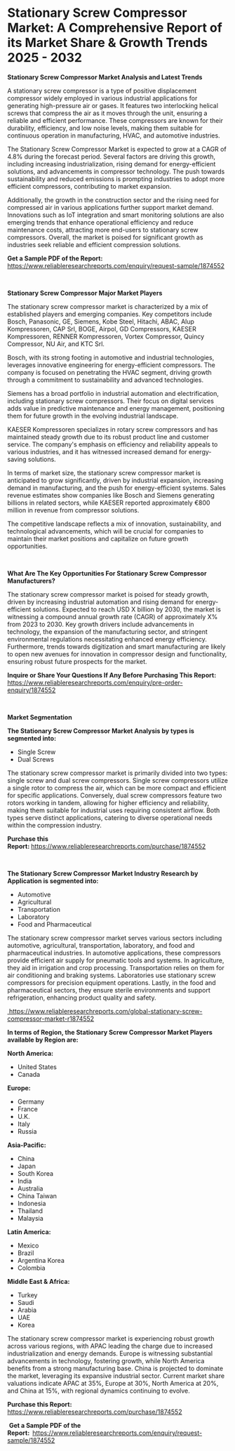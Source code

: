 <p><h1>Stationary Screw Compressor Market: A Comprehensive Report of its Market Share & Growth Trends 2025 - 2032</h1></p><p><strong>Stationary Screw Compressor Market Analysis and Latest Trends</strong></p>
<p><p>A stationary screw compressor is a type of positive displacement compressor widely employed in various industrial applications for generating high-pressure air or gases. It features two interlocking helical screws that compress the air as it moves through the unit, ensuring a reliable and efficient performance. These compressors are known for their durability, efficiency, and low noise levels, making them suitable for continuous operation in manufacturing, HVAC, and automotive industries.</p><p>The Stationary Screw Compressor Market is expected to grow at a CAGR of 4.8% during the forecast period. Several factors are driving this growth, including increasing industrialization, rising demand for energy-efficient solutions, and advancements in compressor technology. The push towards sustainability and reduced emissions is prompting industries to adopt more efficient compressors, contributing to market expansion.</p><p>Additionally, the growth in the construction sector and the rising need for compressed air in various applications further support market demand. Innovations such as IoT integration and smart monitoring solutions are also emerging trends that enhance operational efficiency and reduce maintenance costs, attracting more end-users to stationary screw compressors. Overall, the market is poised for significant growth as industries seek reliable and efficient compression solutions.</p></p>
<p><strong>Get a Sample PDF of the Report:&nbsp;</strong> <a href="https://www.reliableresearchreports.com/enquiry/request-sample/1874552?utm_campaign=10&utm_medium=2&utm_source=Github&utm_content=ia&utm_term=12042025&utm_id=stationary-screw-compressor">https://www.reliableresearchreports.com/enquiry/request-sample/1874552</a></p>
<p>&nbsp;</p>
<p><strong>Stationary Screw Compressor Major Market Players</strong></p>
<p><p>The stationary screw compressor market is characterized by a mix of established players and emerging companies. Key competitors include Bosch, Panasonic, GE, Siemens, Kobe Steel, Hitachi, ABAC, Alup Kompressoren, CAP Srl, BOGE, Airpol, GD Compressors, KAESER Kompressoren, RENNER Kompressoren, Vortex Compressor, Quincy Compressor, NU Air, and KTC Srl.</p><p>Bosch, with its strong footing in automotive and industrial technologies, leverages innovative engineering for energy-efficient compressors. The company is focused on penetrating the HVAC segment, driving growth through a commitment to sustainability and advanced technologies.</p><p>Siemens has a broad portfolio in industrial automation and electrification, including stationary screw compressors. Their focus on digital services adds value in predictive maintenance and energy management, positioning them for future growth in the evolving industrial landscape.</p><p>KAESER Kompressoren specializes in rotary screw compressors and has maintained steady growth due to its robust product line and customer service. The company's emphasis on efficiency and reliability appeals to various industries, and it has witnessed increased demand for energy-saving solutions.</p><p>In terms of market size, the stationary screw compressor market is anticipated to grow significantly, driven by industrial expansion, increasing demand in manufacturing, and the push for energy-efficient systems. Sales revenue estimates show companies like Bosch and Siemens generating billions in related sectors, while KAESER reported approximately €800 million in revenue from compressor solutions.</p><p>The competitive landscape reflects a mix of innovation, sustainability, and technological advancements, which will be crucial for companies to maintain their market positions and capitalize on future growth opportunities.</p></p>
<p>&nbsp;</p>
<p><strong>What Are The Key Opportunities For Stationary Screw Compressor Manufacturers?</strong></p>
<p><p>The stationary screw compressor market is poised for steady growth, driven by increasing industrial automation and rising demand for energy-efficient solutions. Expected to reach USD X billion by 2030, the market is witnessing a compound annual growth rate (CAGR) of approximately X% from 2023 to 2030. Key growth drivers include advancements in technology, the expansion of the manufacturing sector, and stringent environmental regulations necessitating enhanced energy efficiency. Furthermore, trends towards digitization and smart manufacturing are likely to open new avenues for innovation in compressor design and functionality, ensuring robust future prospects for the market.</p></p>
<p><strong>Inquire or Share Your Questions If Any Before Purchasing This Report:</strong> <a href="https://www.reliableresearchreports.com/enquiry/pre-order-enquiry/1874552?utm_campaign=10&utm_medium=2&utm_source=Github&utm_content=ia&utm_term=12042025&utm_id=stationary-screw-compressor">https://www.reliableresearchreports.com/enquiry/pre-order-enquiry/1874552</a></p>
<p>&nbsp;</p>
<p><strong>Market Segmentation</strong></p>
<p><strong>The Stationary Screw Compressor Market Analysis by types is segmented into:</strong></p>
<p><ul><li>Single Screw</li><li>Dual Screws</li></ul></p>
<p><p>The stationary screw compressor market is primarily divided into two types: single screw and dual screw compressors. Single screw compressors utilize a single rotor to compress the air, which can be more compact and efficient for specific applications. Conversely, dual screw compressors feature two rotors working in tandem, allowing for higher efficiency and reliability, making them suitable for industrial uses requiring consistent airflow. Both types serve distinct applications, catering to diverse operational needs within the compression industry.</p></p>
<p><strong>Purchase this Report:&nbsp;</strong><a href="https://www.reliableresearchreports.com/purchase/1874552?utm_campaign=10&utm_medium=2&utm_source=Github&utm_content=ia&utm_term=12042025&utm_id=stationary-screw-compressor">https://www.reliableresearchreports.com/purchase/1874552</a></p>
<p>&nbsp;</p>
<p><strong>The Stationary Screw Compressor Market Industry Research by Application is segmented into:</strong></p>
<p><ul><li>Automotive</li><li>Agricultural</li><li>Transportation</li><li>Laboratory</li><li>Food and Pharmaceutical</li></ul></p>
<p><p>The stationary screw compressor market serves various sectors including automotive, agricultural, transportation, laboratory, and food and pharmaceutical industries. In automotive applications, these compressors provide efficient air supply for pneumatic tools and systems. In agriculture, they aid in irrigation and crop processing. Transportation relies on them for air conditioning and braking systems. Laboratories use stationary screw compressors for precision equipment operations. Lastly, in the food and pharmaceutical sectors, they ensure sterile environments and support refrigeration, enhancing product quality and safety.</p></p>
<p><a href="https://www.reliableresearchreports.com/global-stationary-screw-compressor-market-r1874552?utm_campaign=10&utm_medium=2&utm_source=Github&utm_content=ia&utm_term=12042025&utm_id=stationary-screw-compressor">&nbsp;https://www.reliableresearchreports.com/global-stationary-screw-compressor-market-r1874552</a></p>
<p><strong>In terms of Region, the Stationary Screw Compressor Market Players available by Region are:</strong></p>
<p>
    <p> <strong> North America: </strong>
        <ul>
            <li>United States</li>
            <li>Canada</li>
        </ul>
        </p> 
    <p> <strong> Europe: </strong>
        <ul>
            <li>Germany</li>
            <li>France</li>
            <li>U.K.</li>
            <li>Italy</li>
            <li>Russia</li>
        </ul>
        </p> 
    <p> <strong> Asia-Pacific: </strong>
        <ul>
            <li>China</li>
            <li>Japan</li>
            <li>South Korea</li>
            <li>India</li>
            <li>Australia</li>
            <li>China Taiwan</li>
            <li>Indonesia</li>
            <li>Thailand</li>
            <li>Malaysia</li>
        </ul>
        </p> 
    <p> <strong> Latin America: </strong>
        <ul>
            <li>Mexico</li>
            <li>Brazil</li>
            <li>Argentina Korea</li>
            <li>Colombia</li>
        </ul>
        </p> 
    <p> <strong> Middle East & Africa: </strong>
        <ul>
            <li>Turkey</li>
            <li>Saudi</li>
            <li>Arabia</li>
            <li>UAE</li>
            <li>Korea</li>
        </ul>
    </p>
    </p>
<p><p>The stationary screw compressor market is experiencing robust growth across various regions, with APAC leading the charge due to increased industrialization and energy demands. Europe is witnessing substantial advancements in technology, fostering growth, while North America benefits from a strong manufacturing base. China is projected to dominate the market, leveraging its expansive industrial sector. Current market share valuations indicate APAC at 35%, Europe at 30%, North America at 20%, and China at 15%, with regional dynamics continuing to evolve.</p></p>
<p><strong>Purchase this Report: </strong><a href="https://www.reliableresearchreports.com/purchase/1874552?utm_campaign=10&utm_medium=2&utm_source=Github&utm_content=ia&utm_term=12042025&utm_id=stationary-screw-compressor">https://www.reliableresearchreports.com/purchase/1874552</a></p>
<p>&nbsp;<strong>Get a Sample PDF of the Report:&nbsp;&nbsp;</strong><a href="https://www.reliableresearchreports.com/enquiry/request-sample/1874552?utm_campaign=10&utm_medium=2&utm_source=Github&utm_content=ia&utm_term=12042025&utm_id=stationary-screw-compressor">https://www.reliableresearchreports.com/enquiry/request-sample/1874552</a></p>
<p><strong></strong></p>
<p><p></p><p></p><p></p></p>